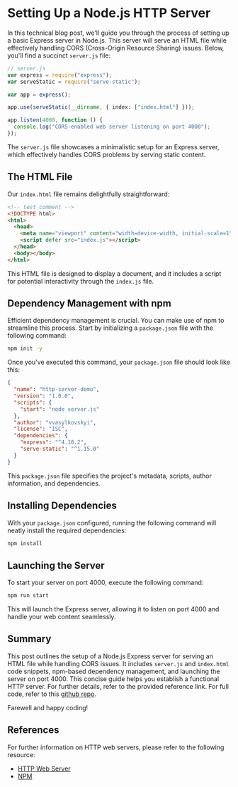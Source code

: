 # Setting Up a Node.js HTTP Server

In this technical blog post, we'll guide you through the process of setting up a basic Express server in Node.js. This server will serve an HTML file while effectively handling CORS (Cross-Origin Resource Sharing) issues. Below, you'll find a succinct `server.js` file:

```typescript
// server.js
var express = require("express");
var serveStatic = require("serve-static");

var app = express();

app.use(serveStatic(__dirname, { index: ["index.html"] }));

app.listen(4000, function () {
  console.log("CORS-enabled web server listening on port 4000");
});
```

The `server.js` file showcases a minimalistic setup for an Express server, which effectively handles CORS problems by serving static content.

## The HTML File

Our `index.html` file remains delightfully straightforward:

```html
<!-- test comment -->
<!DOCTYPE html>
<html>
  <head>
    <meta name="viewport" content="width=device-width, initial-scale=1" />
    <script defer src="index.js"></script>
  </head>
  <body></body>
</html>
```

This HTML file is designed to display a document, and it includes a script for potential interactivity through the `index.js` file.

## Dependency Management with npm

Efficient dependency management is crucial. You can make use of npm to streamline this process. Start by initializing a `package.json` file with the following command:

```bash
npm init -y
```

Once you've executed this command, your `package.json` file should look like this:

```json
{
  "name": "http-server-demo",
  "version": "1.0.0",
  "scripts": {
    "start": "node server.js"
  },
  "author": "vvasylkovskyi",
  "license": "ISC",
  "dependencies": {
    "express": "^4.18.2",
    "serve-static": "^1.15.0"
  }
}
```

This `package.json` file specifies the project's metadata, scripts, author information, and dependencies.

## Installing Dependencies

With your `package.json` configured, running the following command will neatly install the required dependencies:

```bash
npm install
```

## Launching the Server

To start your server on port 4000, execute the following command:

```bash
npm run start
```

This will launch the Express server, allowing it to listen on port 4000 and handle your web content seamlessly.

## Summary

This post outlines the setup of a Node.js Express server for serving an HTML file while handling CORS issues. It includes `server.js` and `index.html` code snippets, npm-based dependency management, and launching the server on port 4000. This concise guide helps you establish a functional HTTP server. For further details, refer to the provided reference link. For full code, refer to this [github repo](https://github.com/vvasylkovskyi/http-server).

Farewell and happy coding!

## References

For further information on HTTP web servers, please refer to the following resource:

- [HTTP Web Server](https://developer.mozilla.org/en-US/docs/Learn/Common_questions/Web_mechanics/What_is_a_web_server)
- [NPM](https://docs.npmjs.com/)

